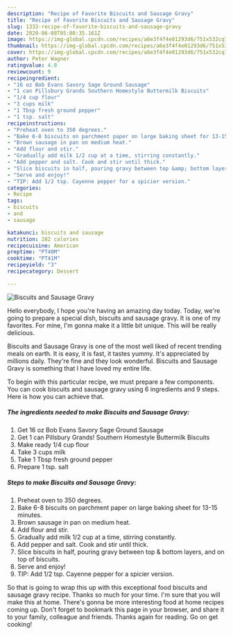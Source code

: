```yaml
---
description: "Recipe of Favorite Biscuits and Sausage Gravy"
title: "Recipe of Favorite Biscuits and Sausage Gravy"
slug: 1332-recipe-of-favorite-biscuits-and-sausage-gravy
date: 2020-06-08T05:08:35.161Z
image: https://img-global.cpcdn.com/recipes/a6e3f4f4e01293d6/751x532cq70/biscuits-and-sausage-gravy-recipe-main-photo.jpg
thumbnail: https://img-global.cpcdn.com/recipes/a6e3f4f4e01293d6/751x532cq70/biscuits-and-sausage-gravy-recipe-main-photo.jpg
cover: https://img-global.cpcdn.com/recipes/a6e3f4f4e01293d6/751x532cq70/biscuits-and-sausage-gravy-recipe-main-photo.jpg
author: Peter Wagner
ratingvalue: 4.8
reviewcount: 9
recipeingredient:
- "16 oz Bob Evans Savory Sage Ground Sausage"
- "1 can Pillsbury Grands Southern Homestyle Buttermilk Biscuits"
- "1/4 cup flour"
- "3 cups milk"
- "1 Tbsp fresh ground pepper"
- "1 tsp. salt"
recipeinstructions:
- "Preheat oven to 350 degrees."
- "Bake 6-8 biscuits on parchment paper on large baking sheet for 13-15 minutes."
- "Brown sausage in pan on medium heat."
- "Add flour and stir."
- "Gradually add milk 1/2 cup at a time, stirring constantly."
- "Add pepper and salt. Cook and stir until thick."
- "Slice biscuits in half, pouring gravy between top &amp; bottom layers, and on top of biscuits."
- "Serve and enjoy!"
- "TIP: Add 1/2 tsp. Cayenne pepper for a spicier version."
categories:
- Recipe
tags:
- biscuits
- and
- sausage

katakunci: biscuits and sausage 
nutrition: 282 calories
recipecuisine: American
preptime: "PT40M"
cooktime: "PT41M"
recipeyield: "3"
recipecategory: Dessert

---
```



![Biscuits and Sausage Gravy](https://img-global.cpcdn.com/recipes/a6e3f4f4e01293d6/751x532cq70/biscuits-and-sausage-gravy-recipe-main-photo.jpg)

Hello everybody, I hope you're having an amazing day today. Today, we're going to prepare a special dish, biscuits and sausage gravy. It is one of my favorites. For mine, I'm gonna make it a little bit unique. This will be really delicious.



Biscuits and Sausage Gravy is one of the most well liked of recent trending meals on earth. It is easy, it is fast, it tastes yummy. It's appreciated by millions daily. They're fine and they look wonderful. Biscuits and Sausage Gravy is something that I have loved my entire life.


To begin with this particular recipe, we must prepare a few components. You can cook biscuits and sausage gravy using 6 ingredients and 9 steps. Here is how you can achieve that.

<!--inarticleads1-->

##### The ingredients needed to make Biscuits and Sausage Gravy:

1. Get 16 oz Bob Evans Savory Sage Ground Sausage
1. Get 1 can Pillsbury Grands! Southern Homestyle Buttermilk Biscuits
1. Make ready 1/4 cup flour
1. Take 3 cups milk
1. Take 1 Tbsp fresh ground pepper
1. Prepare 1 tsp. salt




<!--inarticleads2-->

##### Steps to make Biscuits and Sausage Gravy:

1. Preheat oven to 350 degrees.
1. Bake 6-8 biscuits on parchment paper on large baking sheet for 13-15 minutes.
1. Brown sausage in pan on medium heat.
1. Add flour and stir.
1. Gradually add milk 1/2 cup at a time, stirring constantly.
1. Add pepper and salt. Cook and stir until thick.
1. Slice biscuits in half, pouring gravy between top &amp; bottom layers, and on top of biscuits.
1. Serve and enjoy!
1. TIP: Add 1/2 tsp. Cayenne pepper for a spicier version.




So that is going to wrap this up with this exceptional food biscuits and sausage gravy recipe. Thanks so much for your time. I'm sure that you will make this at home. There's gonna be more interesting food at home recipes coming up. Don't forget to bookmark this page in your browser, and share it to your family, colleague and friends. Thanks again for reading. Go on get cooking!
